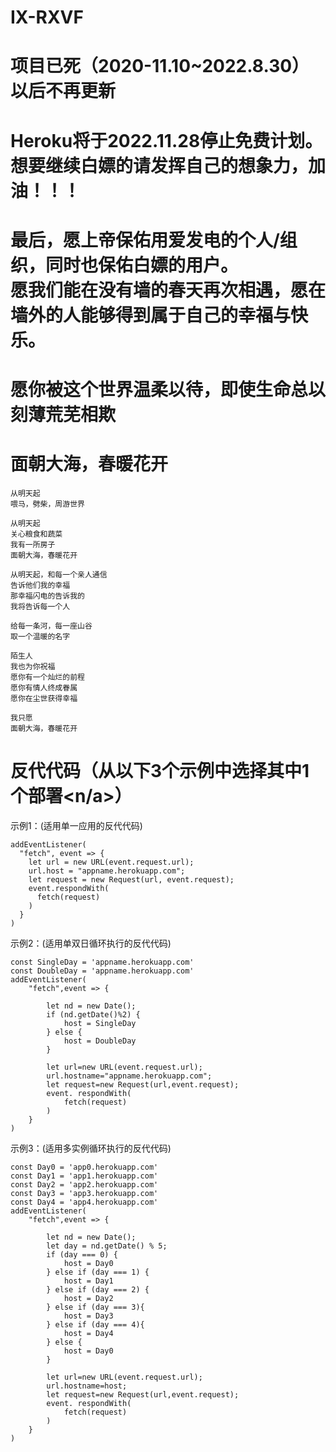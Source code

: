 # IX-RXVF

# 项目已死（2020-11.10~2022.8.30）以后不再更新

# Heroku将于2022.11.28停止免费计划。想要继续白嫖的请发挥自己的想象力，加油！！！

# 最后，愿上帝保佑用爱发电的个人/组织，同时也保佑白嫖的用户。</br>愿我们能在没有墙的春天再次相遇，愿在墙外的人能够得到属于自己的幸福与快乐。

# 愿你被这个世界温柔以待，即使生命总以刻薄荒芜相欺

# 面朝大海，春暖花开
```
从明天起
喂马，劈柴，周游世界

从明天起
关心粮食和蔬菜
我有一所房子
面朝大海，春暖花开

从明天起，和每一个亲人通信
告诉他们我的幸福
那幸福闪电的告诉我的
我将告诉每一个人

给每一条河，每一座山谷
取一个温暖的名字

陌生人
我也为你祝福
愿你有一个灿烂的前程
愿你有情人终成眷属
愿你在尘世获得幸福

我只愿
面朝大海，春暖花开
```

# 反代代码（从以下3个示例中选择其中1个部署<n/a>）

示例1：(适用单一应用的反代代码)
```
addEventListener(
  "fetch", event => {
    let url = new URL(event.request.url);
    url.host = "appname.herokuapp.com";
    let request = new Request(url, event.request);
    event.respondWith(
      fetch(request)
    )
  }
)
```

示例2：(适用单双日循环执行的反代代码)
```
const SingleDay = 'appname.herokuapp.com'
const DoubleDay = 'appname.herokuapp.com'
addEventListener(
    "fetch",event => {
    
        let nd = new Date();
        if (nd.getDate()%2) {
            host = SingleDay
        } else {
            host = DoubleDay
        }
        
        let url=new URL(event.request.url);
        url.hostname="appname.herokuapp.com";
        let request=new Request(url,event.request);
        event. respondWith(
            fetch(request)
        )
    }
)
```

示例3：(适用多实例循环执行的反代代码)
```
const Day0 = 'app0.herokuapp.com'
const Day1 = 'app1.herokuapp.com'
const Day2 = 'app2.herokuapp.com'
const Day3 = 'app3.herokuapp.com'
const Day4 = 'app4.herokuapp.com'
addEventListener(
    "fetch",event => {
    
        let nd = new Date();
        let day = nd.getDate() % 5;
        if (day === 0) {
            host = Day0
        } else if (day === 1) {
            host = Day1
        } else if (day === 2) {
            host = Day2
        } else if (day === 3){
            host = Day3
        } else if (day === 4){
            host = Day4
        } else {
            host = Day0
        }
        
        let url=new URL(event.request.url);
        url.hostname=host;
        let request=new Request(url,event.request);
        event. respondWith(
            fetch(request)
        )
    }
)
```
